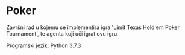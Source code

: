 # Poker

Završni rad u kojemu se implementira igra 'Limit Texas Hold'em Poker Tournament', 
te agenta koji uči igrat ovu igru.

Programski jezik: Python 3.7.3
